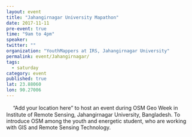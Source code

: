 ```yaml
---
layout: event
title: "Jahangirnagar University Mapathon"
date: 2017-11-11
pre-event: true
time: "9am to 4pm"
speaker:
twitter: ""
organization: "YouthMappers at IRS, Jahangirnagar University"
permalink: event/Jahangirnagar/
tags:
  - saturday
category: event
published: true
lat: 23.88060
lon: 90.27006
---
```

　
“Add your location here” to host an event during OSM Geo Week in Institute of Remote Sensing, Jahangirnagar University, Bangladesh. To introduce OSM among the youth and energetic student, who are working with GIS and Remote Sensing Technology. 
